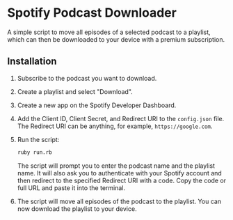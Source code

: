 # Spotify Podcast Downloader

A simple script to move all episodes of a selected podcast to a playlist, which can then be downloaded to your device with a premium subscription.

## Installation

1. Subscribe to the podcast you want to download.
2. Create a playlist and select "Download".
3. Create a new app on the Spotify Developer Dashboard.
4. Add the Client ID, Client Secret, and Redirect URI to the `config.json` file. The Redirect URI can be anything, for example, `https://google.com`.
5. Run the script:
   ```bash
   ruby run.rb
   ```

   The script will prompt you to enter the podcast name and the playlist name. It will also ask you to authenticate with your Spotify account and then redirect to the specified Redirect URI with a code. Copy the code or full URL and paste it into the terminal.

6. The script will move all episodes of the podcast to the playlist. You can now download the playlist to your device.
